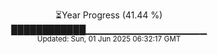 <p align="center">
⏳Year Progress (41.44 %) <br>
████████████▁▁▁▁▁▁▁▁▁▁▁▁▁▁▁▁▁▁ <br>
<sub>Updated: Sun, 01 Jun 2025 06:32:17 GMT</sub>
</p>

